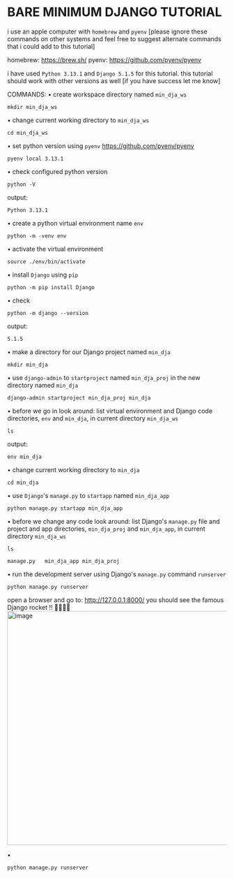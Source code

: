 # BARE MINIMUM DJANGO TUTORIAL

i use an apple computer with `homebrew` and `pyenv` 
[please ignore these commands on other systems and feel free to suggest alternate commands that i could add to this tutorial]

homebrew: https://brew.sh/
pyenv: https://github.com/pyenv/pyenv

i have used `Python 3.13.1` and `Django 5.1.5` for this tutorial.
this tutorial should work with other versions as well [if you have success let me know]

COMMANDS:
• create workspace directory named `min_dja_ws`
```
mkdir min_dja_ws
```
• change current working directory to `min_dja_ws`
```
cd min_dja_ws
```
• set python version using `pyenv` https://github.com/pyenv/pyenv
```
pyenv local 3.13.1
```
• check configured python version
```
python -V
```
output:
```
Python 3.13.1
```
• create a python virtual environment name `env` 
```
python -m -venv env
```
• activate the virtual environment
```
source ./env/bin/activate
```
• install `Django` using `pip`
```
python -m pip install Django
```
• check 
```
python -m django --version
```
output:
```
5.1.5
```
• make a directory for our Django project named `min_dja`
```
mkdir min_dja
```
• use `django-admin` to `startproject` named `min_dja_proj` in the new directory named `min_dja`
```
django-admin startproject min_dja_proj min_dja
```
• before we go in look around: list virtual environment and Django code directories, `env` and `min_dja`, in current directory `min_dja_ws`
```
ls
```
output:
```
env	min_dja
```
• change current working directory to `min_dja` 
```
cd min_dja
```
• use `Django`'s `manage.py` to `startapp` named `min_dja_app`
```
python manage.py startapp min_dja_app
```
• before we change any code look around: list Django's `manage.py` file and project and app directories, `min_dja_proj` and `min_dja_app`, in current directory `min_dja_ws`
```
ls
```
```
manage.py	min_dja_app	min_dja_proj
```
• run the development server using Django's `manage.py` command `runserver`
```
python manage.py runserver
```
open a browser and go to:
http://127.0.0.1:8000/
you should see the famous Django rocket !!  🚀🚀🚀🚀
<img width="536" alt="image" src="https://github.com/user-attachments/assets/dc6aa4b1-a668-4ac5-8857-0893cf6d3dfb" />




• 
```
python manage.py runserver
```
